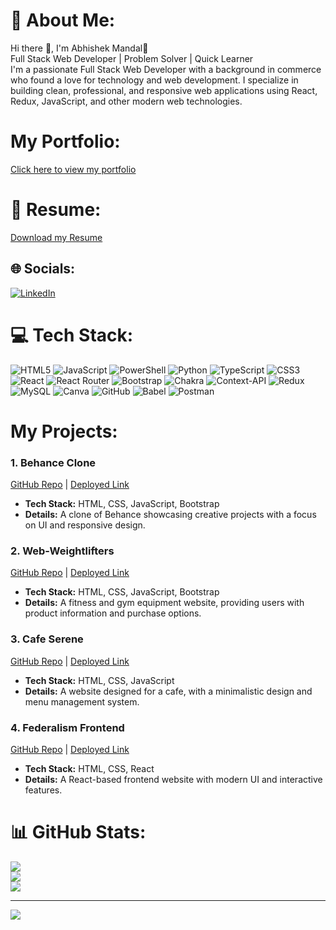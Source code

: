 # 💫 About Me:
Hi there 👋, I'm Abhishek Mandal🚀<br> Full Stack Web Developer | Problem Solver | Quick Learner<br>I'm a passionate Full Stack Web Developer with a background in commerce who found a love for technology and web development. I specialize in building clean, professional, and responsive web applications using React, Redux, JavaScript, and other modern web technologies.

# My Portfolio:
[Click here to view my portfolio](https://incomparable-youtiao-f619d9.netlify.app/)

# 📄 Resume:
[Download my Resume](https://drive.google.com/file/d/1exxdxJUB7n0_d0rhKDCTsxIVx9N3Ej5y/view?usp=sharing)

## 🌐 Socials:
[![LinkedIn](https://img.shields.io/badge/LinkedIn-%230077B5.svg?logo=linkedin&logoColor=white)](https://linkedin.com/in/abhishek-mandal-2129bh) 

# 💻 Tech Stack:
![HTML5](https://img.shields.io/badge/html5-%23E34F26.svg?style=for-the-badge&logo=html5&logoColor=white) ![JavaScript](https://img.shields.io/badge/javascript-%23323330.svg?style=for-the-badge&logo=javascript&logoColor=%23F7DF1E) ![PowerShell](https://img.shields.io/badge/PowerShell-%235391FE.svg?style=for-the-badge&logo=powershell&logoColor=white) ![Python](https://img.shields.io/badge/python-3670A0?style=for-the-badge&logo=python&logoColor=ffdd54) ![TypeScript](https://img.shields.io/badge/typescript-%23007ACC.svg?style=for-the-badge&logo=typescript&logoColor=white) ![CSS3](https://img.shields.io/badge/css3-%231572B6.svg?style=for-the-badge&logo=css3&logoColor=white) ![React](https://img.shields.io/badge/react-%2320232a.svg?style=for-the-badge&logo=react&logoColor=%2361DAFB) ![React Router](https://img.shields.io/badge/React_Router-CA4245?style=for-the-badge&logo=react-router&logoColor=white) ![Bootstrap](https://img.shields.io/badge/bootstrap-%238511FA.svg?style=for-the-badge&logo=bootstrap&logoColor=white) ![Chakra](https://img.shields.io/badge/chakra-%234ED1C5.svg?style=for-the-badge&logo=chakraui&logoColor=white) ![Context-API](https://img.shields.io/badge/Context--Api-000000?style=for-the-badge&logo=react) ![Redux](https://img.shields.io/badge/redux-%23593d88.svg?style=for-the-badge&logo=redux&logoColor=white) ![MySQL](https://img.shields.io/badge/mysql-4479A1.svg?style=for-the-badge&logo=mysql&logoColor=white) ![Canva](https://img.shields.io/badge/Canva-%2300C4CC.svg?style=for-the-badge&logo=Canva&logoColor=white) ![GitHub](https://img.shields.io/badge/github-%23121011.svg?style=for-the-badge&logo=github&logoColor=white) ![Babel](https://img.shields.io/badge/Babel-F9DC3e?style=for-the-badge&logo=babel&logoColor=black) ![Postman](https://img.shields.io/badge/Postman-FF6C37?style=for-the-badge&logo=postman&logoColor=white)

# My Projects:

### 1. Behance Clone
[GitHub Repo](https://github.com/DPratap101/Behance-Clone.git) | [Deployed Link](https://digital-democracy-030.vercel.app/)
- **Tech Stack:** HTML, CSS, JavaScript, Bootstrap
- **Details:** A clone of Behance showcasing creative projects with a focus on UI and responsive design.

### 2. Web-Weightlifters
[GitHub Repo](https://github.com/himanshuladekar/Web-Weightlifters_031) | [Deployed Link](https://sweet-alpaca-1caacd.netlify.app/)
- **Tech Stack:** HTML, CSS, JavaScript, Bootstrap
- **Details:** A fitness and gym equipment website, providing users with product information and purchase options.

### 3. Cafe Serene
[GitHub Repo](https://github.com/AbhishekMandal1997/Cafe-Serene.git) | [Deployed Link](https://cafeserene.netlify.app/)
- **Tech Stack:** HTML, CSS, JavaScript
- **Details:** A website designed for a cafe, with a minimalistic design and menu management system.

### 4. Federalism Frontend
[GitHub Repo](https://github.com/AbhishekMandal1997/Federalism-Frontend_016-.git) | [Deployed Link](https://66dd4441366cde50b303f328--aquamarine-maamoul-81f646.netlify.app/)
- **Tech Stack:** HTML, CSS, React
- **Details:** A React-based frontend website with modern UI and interactive features.

# 📊 GitHub Stats:
![](https://github-readme-stats.vercel.app/api?username=AbhishekMandal1997&theme=dark&hide_border=false&include_all_commits=true&count_private=true)<br/>
![](https://github-readme-streak-stats.herokuapp.com/?user=AbhishekMandal1997&theme=dark&hide_border=false)<br/>
![](https://github-readme-stats.vercel.app/api/top-langs/?username=AbhishekMandal1997&theme=dark&hide_border=false&include_all_commits=true&count_private=true&layout=compact)

---
[![](https://visitcount.itsvg.in/api?id=AbhishekMandal1997&icon=0&color=0)](https://visitcount.itsvg.in)

<!-- Proudly created with GPRM ( https://gprm.itsvg.in ) -->
